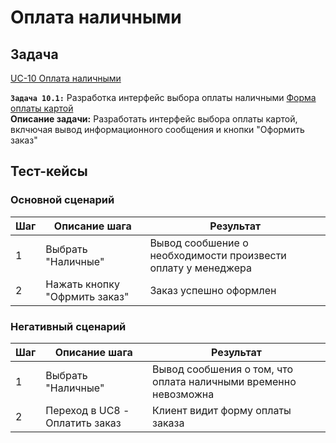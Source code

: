 # Оплата наличными

## Задача

[UC-10 Оплата наличными](../req.md#uc10)

**`Задача 10.1:`** Разработка интерфейс выбора оплаты наличными [Форма оплаты картой](../uix.md#wf10)
<br>
**Описание задачи:** Разработать интерфейс выбора оплаты картой, вклчючая вывод информационного сообщения и кнопки "Оформить заказ"


## Тест-кейсы

###  Основной сценарий

| Шаг | Описание шага                            | Результат                                                          |
|-----|------------------------------------------|--------------------------------------------------------------------|
| 1   | Выбрать "Наличные"                       | Вывод сообшение о необходимости произвести оплату у менеджера      |
| 2   | Нажать кнопку "Офрмить заказ"            | Заказ успешно оформлен                                             |

### Негативный сценарий

| Шаг | Описание шага                            | Результат                                                          |
|-----|------------------------------------------|--------------------------------------------------------------------|
| 1   | Выбрать "Наличные"                       | Вывод сообшения о том, что оплата наличными временно невозможна    |
| 2   | Переход в UC8 - Оплатить заказ           | Клиент видит форму оплаты заказа                                   |
